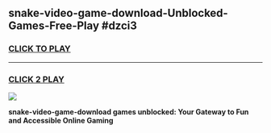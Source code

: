 
## snake-video-game-download-Unblocked-Games-Free-Play #dzci3
<h3>
<a href="https://us.freeplayer.one?title=snake-video-game-download&ref=9M">CLICK TO PLAY</a></h3>
<hr>

<h3>
<a href="https://us.freeplayer.one?title=snake-video-game-download&ref=9M">CLICK 2 PLAY</a>
  
</h3>

<a href="https://us.freeplayer.one?title=snake-video-game-download&ref=9M"><img src="https://clearcache.store/games.png"></a>


**snake-video-game-download games unblocked: Your Gateway to Fun and Accessible Online Gaming**
